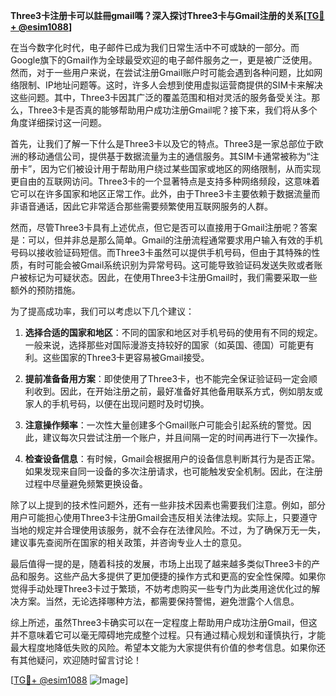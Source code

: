 **Three3卡注册卡可以註冊gmail嗎？深入探讨Three3卡与Gmail注册的关系[[TG💪+ @esim1088](https://t.me/s/esim1088)]**

在当今数字化时代，电子邮件已成为我们日常生活中不可或缺的一部分。而Google旗下的Gmail作为全球最受欢迎的电子邮件服务之一，更是被广泛使用。然而，对于一些用户来说，在尝试注册Gmail账户时可能会遇到各种问题，比如网络限制、IP地址问题等。这时，许多人会想到使用虚拟运营商提供的SIM卡来解决这些问题。其中，Three3卡因其广泛的覆盖范围和相对灵活的服务备受关注。那么，Three3卡是否真的能够帮助用户成功注册Gmail呢？接下来，我们将从多个角度详细探讨这一问题。

首先，让我们了解一下什么是Three3卡以及它的特点。Three3是一家总部位于欧洲的移动通信公司，提供基于数据流量为主的通信服务。其SIM卡通常被称为“注册卡”，因为它们被设计用于帮助用户绕过某些国家或地区的网络限制，从而实现更自由的互联网访问。Three3卡的一个显著特点是支持多种网络频段，这意味着它可以在许多国家和地区正常工作。此外，由于Three3卡主要依赖于数据流量而非语音通话，因此它非常适合那些需要频繁使用互联网服务的人群。

然而，尽管Three3卡具有上述优点，但它是否可以直接用于Gmail注册呢？答案是：可以，但并非总是那么简单。Gmail的注册流程通常要求用户输入有效的手机号码以接收验证码短信。而Three3卡虽然可以提供手机号码，但由于其特殊的性质，有时可能会被Gmail系统识别为异常号码。这可能导致验证码发送失败或者账户被标记为可疑状态。因此，在使用Three3卡注册Gmail时，我们需要采取一些额外的预防措施。

为了提高成功率，我们可以考虑以下几个建议：

1. **选择合适的国家和地区**：不同的国家和地区对手机号码的使用有不同的规定。一般来说，选择那些对国际漫游支持较好的国家（如英国、德国）可能更有利。这些国家的Three3卡更容易被Gmail接受。

2. **提前准备备用方案**：即使使用了Three3卡，也不能完全保证验证码一定会顺利收到。因此，在开始注册之前，最好准备好其他备用联系方式，例如朋友或家人的手机号码，以便在出现问题时及时切换。

3. **注意操作频率**：一次性大量创建多个Gmail账户可能会引起系统的警觉。因此，建议每次只尝试注册一个账户，并且间隔一定的时间再进行下一次操作。

4. **检查设备信息**：有时候，Gmail会根据用户的设备信息判断其行为是否正常。如果发现来自同一设备的多次注册请求，也可能触发安全机制。因此，在注册过程中尽量避免频繁更换设备。

除了以上提到的技术性问题外，还有一些非技术因素也需要我们注意。例如，部分用户可能担心使用Three3卡注册Gmail会违反相关法律法规。实际上，只要遵守当地的规定并合理使用该服务，就不会存在法律风险。不过，为了确保万无一失，建议事先查阅所在国家的相关政策，并咨询专业人士的意见。

最后值得一提的是，随着科技的发展，市场上出现了越来越多类似Three3卡的产品和服务。这些产品大多提供了更加便捷的操作方式和更高的安全性保障。如果你觉得手动处理Three3卡过于繁琐，不妨考虑购买一些专门为此类用途优化过的解决方案。当然，无论选择哪种方法，都需要保持警惕，避免泄露个人信息。

综上所述，虽然Three3卡确实可以在一定程度上帮助用户成功注册Gmail，但这并不意味着它可以毫无障碍地完成整个过程。只有通过精心规划和谨慎执行，才能最大程度地降低失败的风险。希望本文能为大家提供有价值的参考信息。如果你还有其他疑问，欢迎随时留言讨论！

[[TG💪+ @esim1088](https://t.me/s/esim1088) ![Image](https://i.postimg.cc/4NQfJmqS/Snipaste-2025-05-13-00-14-12.png)]